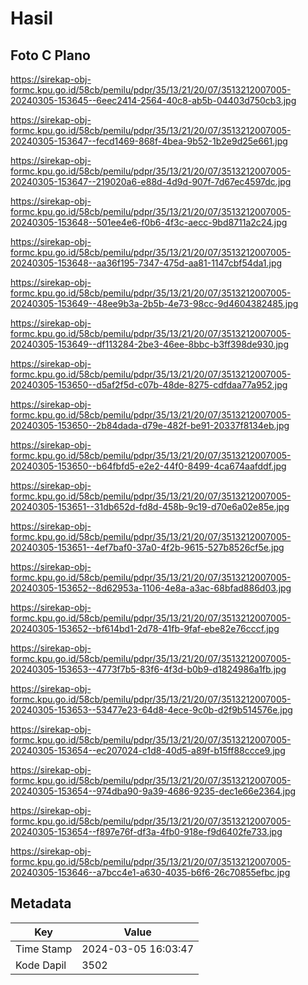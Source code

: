 # Hasil

## Foto C Plano

https://sirekap-obj-formc.kpu.go.id/58cb/pemilu/pdpr/35/13/21/20/07/3513212007005-20240305-153645--6eec2414-2564-40c8-ab5b-04403d750cb3.jpg

https://sirekap-obj-formc.kpu.go.id/58cb/pemilu/pdpr/35/13/21/20/07/3513212007005-20240305-153647--fecd1469-868f-4bea-9b52-1b2e9d25e661.jpg

https://sirekap-obj-formc.kpu.go.id/58cb/pemilu/pdpr/35/13/21/20/07/3513212007005-20240305-153647--219020a6-e88d-4d9d-907f-7d67ec4597dc.jpg

https://sirekap-obj-formc.kpu.go.id/58cb/pemilu/pdpr/35/13/21/20/07/3513212007005-20240305-153648--501ee4e6-f0b6-4f3c-aecc-9bd8711a2c24.jpg

https://sirekap-obj-formc.kpu.go.id/58cb/pemilu/pdpr/35/13/21/20/07/3513212007005-20240305-153648--aa36f195-7347-475d-aa81-1147cbf54da1.jpg

https://sirekap-obj-formc.kpu.go.id/58cb/pemilu/pdpr/35/13/21/20/07/3513212007005-20240305-153649--48ee9b3a-2b5b-4e73-98cc-9d4604382485.jpg

https://sirekap-obj-formc.kpu.go.id/58cb/pemilu/pdpr/35/13/21/20/07/3513212007005-20240305-153649--df113284-2be3-46ee-8bbc-b3ff398de930.jpg

https://sirekap-obj-formc.kpu.go.id/58cb/pemilu/pdpr/35/13/21/20/07/3513212007005-20240305-153650--d5af2f5d-c07b-48de-8275-cdfdaa77a952.jpg

https://sirekap-obj-formc.kpu.go.id/58cb/pemilu/pdpr/35/13/21/20/07/3513212007005-20240305-153650--2b84dada-d79e-482f-be91-20337f8134eb.jpg

https://sirekap-obj-formc.kpu.go.id/58cb/pemilu/pdpr/35/13/21/20/07/3513212007005-20240305-153650--b64fbfd5-e2e2-44f0-8499-4ca674aafddf.jpg

https://sirekap-obj-formc.kpu.go.id/58cb/pemilu/pdpr/35/13/21/20/07/3513212007005-20240305-153651--31db652d-fd8d-458b-9c19-d70e6a02e85e.jpg

https://sirekap-obj-formc.kpu.go.id/58cb/pemilu/pdpr/35/13/21/20/07/3513212007005-20240305-153651--4ef7baf0-37a0-4f2b-9615-527b8526cf5e.jpg

https://sirekap-obj-formc.kpu.go.id/58cb/pemilu/pdpr/35/13/21/20/07/3513212007005-20240305-153652--8d62953a-1106-4e8a-a3ac-68bfad886d03.jpg

https://sirekap-obj-formc.kpu.go.id/58cb/pemilu/pdpr/35/13/21/20/07/3513212007005-20240305-153652--bf614bd1-2d78-41fb-9faf-ebe82e76cccf.jpg

https://sirekap-obj-formc.kpu.go.id/58cb/pemilu/pdpr/35/13/21/20/07/3513212007005-20240305-153653--4773f7b5-83f6-4f3d-b0b9-d1824986a1fb.jpg

https://sirekap-obj-formc.kpu.go.id/58cb/pemilu/pdpr/35/13/21/20/07/3513212007005-20240305-153653--53477e23-64d8-4ece-9c0b-d2f9b514576e.jpg

https://sirekap-obj-formc.kpu.go.id/58cb/pemilu/pdpr/35/13/21/20/07/3513212007005-20240305-153654--ec207024-c1d8-40d5-a89f-b15ff88ccce9.jpg

https://sirekap-obj-formc.kpu.go.id/58cb/pemilu/pdpr/35/13/21/20/07/3513212007005-20240305-153654--974dba90-9a39-4686-9235-dec1e66e2364.jpg

https://sirekap-obj-formc.kpu.go.id/58cb/pemilu/pdpr/35/13/21/20/07/3513212007005-20240305-153654--f897e76f-df3a-4fb0-918e-f9d6402fe733.jpg

https://sirekap-obj-formc.kpu.go.id/58cb/pemilu/pdpr/35/13/21/20/07/3513212007005-20240305-153646--a7bcc4e1-a630-4035-b6f6-26c70855efbc.jpg


## Metadata

| Key        | Value               |
| ---------- | ------------------- |
| Time Stamp | 2024-03-05 16:03:47 |
| Kode Dapil | 3502                |



